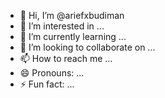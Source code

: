- 👋 Hi, I’m @ariefxbudiman
- 👀 I’m interested in ...
- 🌱 I’m currently learning ...
- 💞️ I’m looking to collaborate on ...
- 📫 How to reach me ...
- 😄 Pronouns: ...
- ⚡ Fun fact: ...

<!---
ariefxbudiman/ariefxbudiman is a ✨ special ✨ repository because its `README.md` (this file) appears on your GitHub profile.
You can click the Preview link to take a look at your changes.
--->
